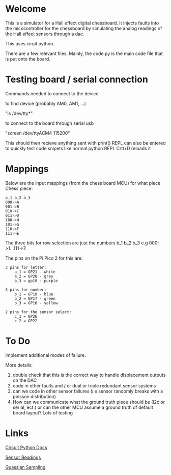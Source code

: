 # Welcome

This is a simulator for a Hall effect digital chessboard. It injects faults into the micocontroller for the chessboard by simulating the analog readings of the Hall effect sensors through a dac.

This uses ciruit python.

There are a few relevant files. Mainly, the code.py is the main code file that is put onto the board.

# Testing board / serial connection

Commands needed to connect to the device

to find device (probably AM0, AM1, ...)

"ls /dev/tty*"

to connect to the board through serial usb

"screen /dev/ttyACM4 115200"

This should then recieve anything sent with print()
REPL can also be entered to quickly test code snipets like normal python REPL
Crtl+D reloads it

# Mappings

Below are the input mappings (from the chess board MCU) for what piece
Chess piece:

    a_1 a_2 a_3
    000->A
    001->B
    010->C 
    011->D
    100->H
    101->G
    110->F
    111->E

The three bits for row selection are just the numbers b_1 b_2 b_3
e.g 000->1...111->7.


The pins on the Pi Pico 2 for this are:

    3 pins for letter:
        a_1 = GP21 - white
        a_2 = GP20 - grey
        a_3 = gp19 - purple

    3 pins for number:
        b_1 = GP18 - blue
        b_2 = GP17 - green
        b_3 = GP16 - yellow 

    2 pins for the sensor select: 
        c_1 = GP26
        c_2 = GP22

# To Do
Implement additional modes of failure. 

More details:

1) double check that this is the correct way to handle displacement outputs on the DAC
2) code in other faults and / or dual or triple redundant sensor systems
3) can we code in other sensor failures (i.e sensor randomly breaks with a poisson distribution)
4) How can we communicate what the ground truth piece should be (i2c or serial, ect.) or can the other MCU assume a ground truth of default board layout?
Lots of testing

# Links

[Circuit Python Docs](https://docs.circuitpython.org/en/latest/README.html)

[Sensor Readings](https://docs.google.com/spreadsheets/d/1cUmQfoy8K9V3ad0Eh1IIA8iruwVh9r83LEivc1fVg_w/edit?gid=0#gid=0)

[Guassian Sampling](https://orionrobots.co.uk/2022/10/23/gaussian-circuitpython.html)
